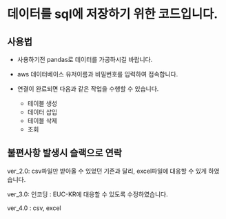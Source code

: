 # 데이터를 sql에 저장하기 위한 코드입니다.

## 사용법
- 사용하기전 pandas로 데이터를 가공하시길 바랍니다.

- aws 데이터베이스 유저이름과 비밀번호를 입력하여 접속합니다.
- 연결이 완료되면 다음과 같은 작업을 수행할 수 있습니다.
  - 테이블 생성
  - 데이터 삽입
  - 테이블 삭제
  - 조회
  
## 불편사항 발생시 슬랙으로 연락

ver_2.0: csv파일만 받아올 수 있었던 기존과 달리, excel파일에 대응할 수 있게 하였습니다.

ver_3.0: 인코딩 : EUC-KR에 대응할 수 있도록 수정하였습니다.

ver_4.0 : csv, excel


